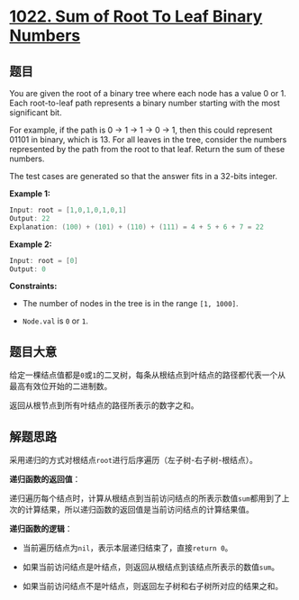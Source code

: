 # [1022. Sum of Root To Leaf Binary Numbers](https://leetcode.com/problems/sum-of-root-to-leaf-binary-numbers/)

## 题目

You are given the root of a binary tree where each node has a value 0 or 1. Each root-to-leaf path represents a binary number starting with the most significant bit.

For example, if the path is 0 -> 1 -> 1 -> 0 -> 1, then this could represent 01101 in binary, which is 13.
For all leaves in the tree, consider the numbers represented by the path from the root to that leaf. Return the sum of these numbers.

The test cases are generated so that the answer fits in a 32-bits integer.

**Example 1:**

```c
Input: root = [1,0,1,0,1,0,1]
Output: 22
Explanation: (100) + (101) + (110) + (111) = 4 + 5 + 6 + 7 = 22
```

**Example 2:**

```c
Input: root = [0]
Output: 0
```

**Constraints:**

- The number of nodes in the tree is in the range `[1, 1000]`.

- `Node.val` is `0` or `1`.


## 题目大意

给定一棵结点值都是`0`或`1`的二叉树，每条从根结点到叶结点的路径都代表一个从最高有效位开始的二进制数。

返回从根节点到所有叶结点的路径所表示的数字之和。


## 解题思路

采用递归的方式对根结点`root`进行后序遍历（左子树-右子树-根结点）。

**递归函数的返回值**：

递归遍历每个结点时，计算从根结点到当前访问结点的所表示数值`sum`都用到了上次的计算结果，所以递归函数的返回值是当前访问结点的计算结果值。

**递归函数的逻辑**：

- 当前遍历结点为`nil`，表示本层递归结束了，直接`return 0`。

- 如果当前访问结点是叶结点，则返回从根结点到该结点所表示的数值`sum`。
- 如果当前访问结点不是叶结点，则返回左子树和右子树所对应的结果之和。
